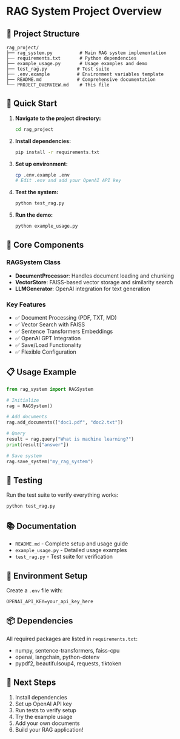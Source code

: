 # RAG System Project Overview

## 📁 Project Structure

```
rag_project/
├── rag_system.py          # Main RAG system implementation
├── requirements.txt       # Python dependencies
├── example_usage.py       # Usage examples and demo
├── test_rag.py           # Test suite
├── .env.example          # Environment variables template
├── README.md             # Comprehensive documentation
└── PROJECT_OVERVIEW.md    # This file
```

## 🚀 Quick Start

1. **Navigate to the project directory:**
   ```bash
   cd rag_project
   ```

2. **Install dependencies:**
   ```bash
   pip install -r requirements.txt
   ```

3. **Set up environment:**
   ```bash
   cp .env.example .env
   # Edit .env and add your OpenAI API key
   ```

4. **Test the system:**
   ```bash
   python test_rag.py
   ```

5. **Run the demo:**
   ```bash
   python example_usage.py
   ```

## 🔧 Core Components

### RAGSystem Class
- **DocumentProcessor**: Handles document loading and chunking
- **VectorStore**: FAISS-based vector storage and similarity search
- **LLMGenerator**: OpenAI integration for text generation

### Key Features
- ✅ Document Processing (PDF, TXT, MD)
- ✅ Vector Search with FAISS
- ✅ Sentence Transformers Embeddings
- ✅ OpenAI GPT Integration
- ✅ Save/Load Functionality
- ✅ Flexible Configuration

## 📋 Usage Example

```python
from rag_system import RAGSystem

# Initialize
rag = RAGSystem()

# Add documents
rag.add_documents(["doc1.pdf", "doc2.txt"])

# Query
result = rag.query("What is machine learning?")
print(result["answer"])

# Save system
rag.save_system("my_rag_system")
```

## 🧪 Testing

Run the test suite to verify everything works:
```bash
python test_rag.py
```

## 📚 Documentation

- `README.md` - Complete setup and usage guide
- `example_usage.py` - Detailed usage examples
- `test_rag.py` - Test suite for verification

## 🔑 Environment Setup

Create a `.env` file with:
```
OPENAI_API_KEY=your_api_key_here
```

## 📦 Dependencies

All required packages are listed in `requirements.txt`:
- numpy, sentence-transformers, faiss-cpu
- openai, langchain, python-dotenv
- pypdf2, beautifulsoup4, requests, tiktoken

## 🎯 Next Steps

1. Install dependencies
2. Set up OpenAI API key
3. Run tests to verify setup
4. Try the example usage
5. Add your own documents
6. Build your RAG application!

